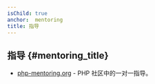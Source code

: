 ```yaml
---
isChild: true
anchor:  mentoring
title: 指导
---
```


## 指导 {#mentoring_title}

* [php-mentoring.org](https://php-mentoring.org/) - PHP 社区中的一对一指导。
